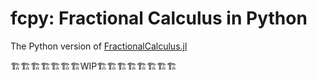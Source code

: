 # fcpy: Fractional Calculus in Python

The Python version of [FractionalCalculus.jl](https://github.com/SciFracX/FractionalCalculus.jl)

🏗️🏗️🏗️🏗️🏗️🏗️🏗️WIP🏗️🏗️🏗️🏗️🏗️🏗️🏗️🏗️